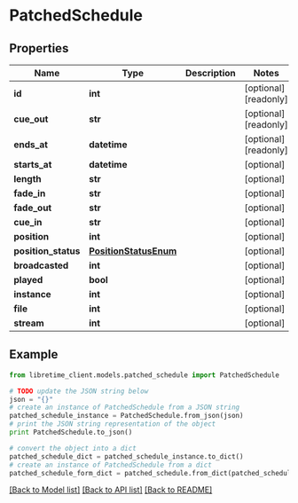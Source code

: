 # PatchedSchedule


## Properties

Name | Type | Description | Notes
------------ | ------------- | ------------- | -------------
**id** | **int** |  | [optional] [readonly] 
**cue_out** | **str** |  | [optional] [readonly] 
**ends_at** | **datetime** |  | [optional] [readonly] 
**starts_at** | **datetime** |  | [optional] 
**length** | **str** |  | [optional] 
**fade_in** | **str** |  | [optional] 
**fade_out** | **str** |  | [optional] 
**cue_in** | **str** |  | [optional] 
**position** | **int** |  | [optional] 
**position_status** | [**PositionStatusEnum**](PositionStatusEnum.md) |  | [optional] 
**broadcasted** | **int** |  | [optional] 
**played** | **bool** |  | [optional] 
**instance** | **int** |  | [optional] 
**file** | **int** |  | [optional] 
**stream** | **int** |  | [optional] 

## Example

```python
from libretime_client.models.patched_schedule import PatchedSchedule

# TODO update the JSON string below
json = "{}"
# create an instance of PatchedSchedule from a JSON string
patched_schedule_instance = PatchedSchedule.from_json(json)
# print the JSON string representation of the object
print PatchedSchedule.to_json()

# convert the object into a dict
patched_schedule_dict = patched_schedule_instance.to_dict()
# create an instance of PatchedSchedule from a dict
patched_schedule_form_dict = patched_schedule.from_dict(patched_schedule_dict)
```
[[Back to Model list]](../README.md#documentation-for-models) [[Back to API list]](../README.md#documentation-for-api-endpoints) [[Back to README]](../README.md)


